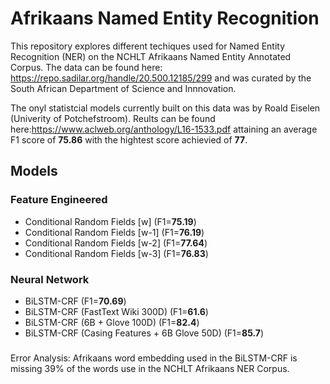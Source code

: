 # Afrikaans Named Entity Recognition

This repository explores different techiques used for Named Entity Recognition (NER) on the NCHLT Afrikaans Named Entity Annotated Corpus. The data can be found here: https://repo.sadilar.org/handle/20.500.12185/299 and was curated by the South African Department of Science and Innnovation.

The onyl statistcial models currently built on this data was by Roald Eiselen (Univerity of Potchefstroom). Reults can be found here:https://www.aclweb.org/anthology/L16-1533.pdf attaining an average F1 score of **75.86** with the hightest score achievied of **77**.

## Models
### Feature Engineered
- Conditional Random Fields [w] (F1=**75.19**) 
- Conditional Random Fields [w-1] (F1=**76.19**) 
- Conditional Random Fields [w-2] (F1=**77.64**) 
- Conditional Random Fields [w-3] (F1=**76.83**) 

### Neural Network 
- BiLSTM-CRF (F1=**70.69**)
- BiLSTM-CRF (FastText Wiki 300D) (F1=**61.6**)
- BiLSTM-CRF (6B + Glove 100D) (F1=**82.4**)
- BiLSTM-CRF (Casing Features + 6B Glove 50D) (F1=**85.7**)

###
Error Analysis: Afrikaans word embedding used in the BiLSTM-CRF is missing 39% of the words use in the NCHLT Afrikaans NER Corpus. 
